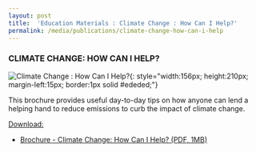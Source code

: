 ```yaml
---
layout: post
title:  'Education Materials : Climate Change : How Can I Help?'
permalink: /media/publications/climate-change-how-can-i-help
---
```



### CLIMATE CHANGE: HOW CAN I HELP?

![Climate Change : How Can I Help?](/images/climate-change-how-can-i-help.jpg "Climate Change : How Can I Help?"){: style="width:156px; height:210px; margin-left:15px; border:1px solid #ededed;"}

This brochure provides useful day-to-day tips on how anyone can lend a helping hand to reduce emissions to curb the impact of climate change.

<u>Download:</u>

* [<a href="/files/docs/default-source/publications/climate-change-how-can-i-help.pdf" target="_blank">Brochure - Climate Change: How Can I Help? (PDF, 1MB)</a>](/files/docs/default-source/publications/climate-change-how-can-i-help.pdf)